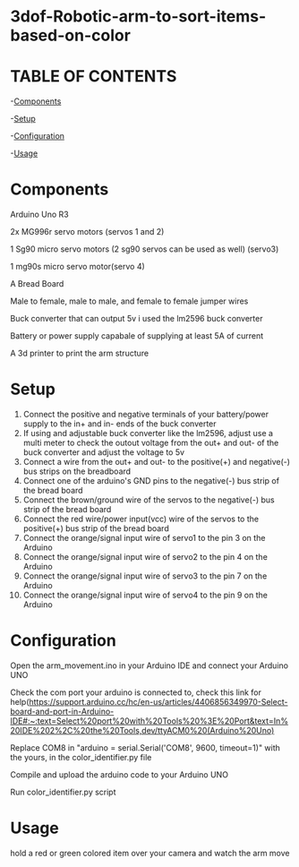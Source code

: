 # 3dof-Robotic-arm-to-sort-items-based-on-color

# TABLE OF CONTENTS

-[Components](#Components)

-[Setup](#Setup)

-[Configuration](#Configuration)

-[Usage](#Usage)

# Components

Arduino Uno R3

2x MG996r servo motors (servos 1 and 2)

1 Sg90 micro servo motors (2 sg90 servos can be used as well) (servo3)

1 mg90s micro servo motor(servo 4)

A Bread Board

Male to female, male to male, and female to female jumper wires

Buck converter that can output 5v i used the lm2596 buck converter

Battery or power supply capabale of supplying at least 5A of current

A 3d printer to print the arm structure

# Setup

1. Connect the positive and negative terminals of your battery/power supply to the in+ and in- ends of the buck converter
2. If using and adjustable buck converter like the lm2596, adjust use a multi meter to check the outout voltage from the out+ and out- of       the buck converter and adjust the voltage to 5v
3. Connect a wire from the out+ and out- to the positive(+) and negative(-) bus strips on the breadboard
4. Connect one of the arduino's GND pins to the negative(-) bus strip of the bread board
5. Connect the brown/ground wire of the servos to the negative(-) bus strip of the bread board
6. Connect the red wire/power input(vcc) wire of the servos to the positive(+) bus strip of the bread board
7. Connect the orange/signal input wire of servo1 to the pin 3 on the Arduino
8. Connect the orange/signal input wire of servo2 to the pin 4 on the Arduino
9. Connect the orange/signal input wire of servo3 to the pin 7 on the Arduino
10. Connect the orange/signal input wire of servo4 to the pin 9 on the Arduino

# Configuration
Open the arm_movement.ino in your Arduino IDE and connect your Arduino UNO 

Check the com port your arduino is connected to, check this link for help(https://support.arduino.cc/hc/en-us/articles/4406856349970-Select-board-and-port-in-Arduino-IDE#:~:text=Select%20port%20with%20Tools%20%3E%20Port&text=In%20IDE%202%2C%20the%20Tools,dev/ttyACM0%20(Arduino%20Uno)

Replace COM8 in "arduino = serial.Serial('COM8', 9600, timeout=1)" with the yours, in the color_identifier.py file

Compile and upload the arduino code to your Arduino UNO

Run color_identifier.py script

# Usage

hold a red or green colored item over your camera and watch the arm move
